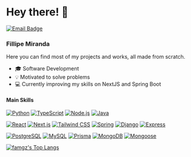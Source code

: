 <h1>Hey there! 👋</h1>

[![Email Badge](https://img.shields.io/badge/-famgz@proton.me-6633cc?style=flat-square&logo=Proton&logoColor=white&link=mailto:famgz@proton.me)](mailto:famgz@proton.me)

### Fillipe Miranda

Here you can find most of my projects and works, all made from scratch.

- 🎓 Software Development
- 💡 Motivated to solve problems
- 💻 Currently improving my skills on NextJS and Spring Boot

#### Main Skills

[![Python](https://img.shields.io/badge/Python-3776AB?style=flat-square&logo=python&logoColor=white)](https://www.python.org/)
[![TypeScript](https://img.shields.io/badge/TypeScript-3178C6?style=flat-square&logo=typescript&logoColor=white)](https://www.typescriptlang.org/)
[![Node.js](https://img.shields.io/badge/Node.js-339933?style=flat-square&logo=node.js&logoColor=white)](https://nodejs.org/)
[![Java](https://img.shields.io/badge/Java-007396?style=flat-square&logo=openjdk&logoColor=white)](https://www.java.com/)

[![React](https://img.shields.io/badge/React-61DAFB?style=flat-square&logo=react&logoColor=white)](https://reactjs.org/)
[![Next.js](https://img.shields.io/badge/Next.js-000000?style=flat-square&logo=next.js&logoColor=white)](https://nextjs.org/)
[![Tailwind CSS](https://img.shields.io/badge/Tailwind_CSS-38B2AC?style=flat-square&logo=tailwind-css&logoColor=white)](https://tailwindcss.com/)
[![Spring](https://img.shields.io/badge/Spring-6DB33F?style=flat-square&logo=spring&logoColor=white)](https://spring.io/)
[![Django](https://img.shields.io/badge/Django-092E20?style=flat-square&logo=django&logoColor=white)](https://www.djangoproject.com/)
[![Express](https://img.shields.io/badge/Express-000000?style=flat-square&logo=express&logoColor=white)](https://expressjs.com/)

[![PostgreSQL](https://img.shields.io/badge/PostgreSQL-336791?style=flat-square&logo=postgresql&logoColor=white)](https://www.postgresql.org/)
[![MySQL](https://img.shields.io/badge/MySQL-4479A1?style=flat-square&logo=mysql&logoColor=white)](https://www.mysql.com/)
[![Prisma](https://img.shields.io/badge/Prisma-2D3748?style=flat-square&logo=prisma&logoColor=white)](https://www.prisma.io/)
[![MongoDB](https://img.shields.io/badge/MongoDB-47A248?style=flat-square&logo=mongodb&logoColor=white)](https://www.mongodb.com/)
[![Mongoose](https://img.shields.io/badge/Mongoose-880000?style=flat-square&logo=mongoose&logoColor=white)](https://mongoosejs.com/)

[![famgz's Top Langs](https://github-readme-stats.vercel.app/api/top-langs/?username=famgz&layout=compact&custom_title=Languages)](https://github.com/anuraghazra/github-readme-stats)
